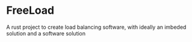 # FreeLoad
A rust project to create load balancing software, with ideally an imbeded solution and a software solution
